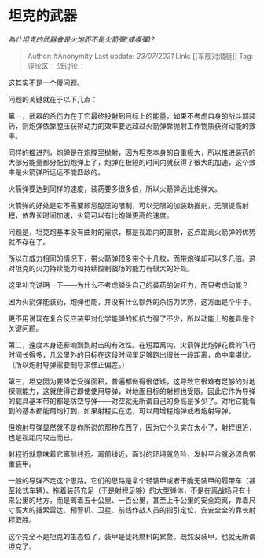 # 坦克的武器
*為什坦克的武器會是火炮而不是火箭彈(或導彈)?*

> Author: #Anonymity
> Last update: *23/07/2021*
> Link: [[军舰对潜艇]]
> Tag:
> 评论区：
> 泛讨论：

这其实不是一个傻问题。

问题的关键就在于以下几点：

第一，武器的杀伤力在于它最终投射到目标上的能量，如果不考虑自身的战斗部装药，则炮弹依靠膛压获得动力的效率要远超过火箭弹靠抛射工作物质获得动能的效率。

同样的推进剂，炮弹是在炮膛里抛射，因为坦克本身的自重极大，所以推进装药的大部分能量都分配到炮弹上了，炮弹在极短的时间内就获得了很大的加速，这个效率是火箭弹所远远不能匹敌的。

火箭弹要达到同样的速度，装药要多很多倍，所以火箭弹远比炮弹大。

火箭弹的好处是它不需要顾忌膛压的限制，可以无限的加装助推剂，无限提高射程，依靠长时间加速，火箭可以有比炮弹更高的速度。

问题是，坦克炮基本没有曲射的需求，都是视距内的直射，这点距离火箭弹的优势就不存在了。

所以在威力相同的情况下，带火箭弹顶多带个十几枚，而带炮弹却可以多几倍。这对坦克的火力持续能力和持续控制战场的能力有很大的好处。

这里补充说明一下——为什么不考虑弹头自己的装药的破坏力，而只考虑动能？

因为火箭弹能装药，炮弹也能，并没有什么额外的杀伤力优势，这方面是个平手。

更不用说现在复合反应装甲对化学能弹的抵抗力强了不少，所以动能上的差异是个关键问题。

第二，速度本身还影响到到射击的有效性。在短距离内，火箭弹比炮弹花费的飞行时间长得多，几公里外的目标在这段时间里足够跑出很长一段距离，命中率堪忧。（所以炮射导弹需要制导来修正偏差。）

第三，坦克因为要降低受弹面积，普遍都做得很低矮，这导致它很难有足够的对地探测能力，这就使得它即使使用导弹，对地面目标的射程也受限。因此它作为导弹的载具基本带的都是防空导弹——对空就无所谓自己的身高是多少了。对地它能看到的基本都能用炮打到，如果射程实在远，可以用增程炮弹或者炮射导弹。

但炮射导弹显然就不是你所说的那种东西了，因为它个头实在太小了，射程很近，也是视距内攻击而已。

射程近就意味着它离前线近。离前线近，面对的环境就危险，发射平台就必须自带重装甲。

一般的导弹不走这个思路。它们的思路是拿个轻装甲或者干脆无装甲的履带车（甚至轮式车辆）、拖着装药充足（于是射程足够）的大型弹体，不是在离战场只有十来公里的地方，而是离着五十公里、一百公里，甚至上千公里的安全距离，靠着尺寸高大的搜索雷达、预警机、卫星、前线作战人员的指引定位，安安全全的靠长射程取胜。

这个完全不是坦克的生态位了，装甲是徒耗燃料的累赘。既然没装甲，也就无所谓坦克了。
